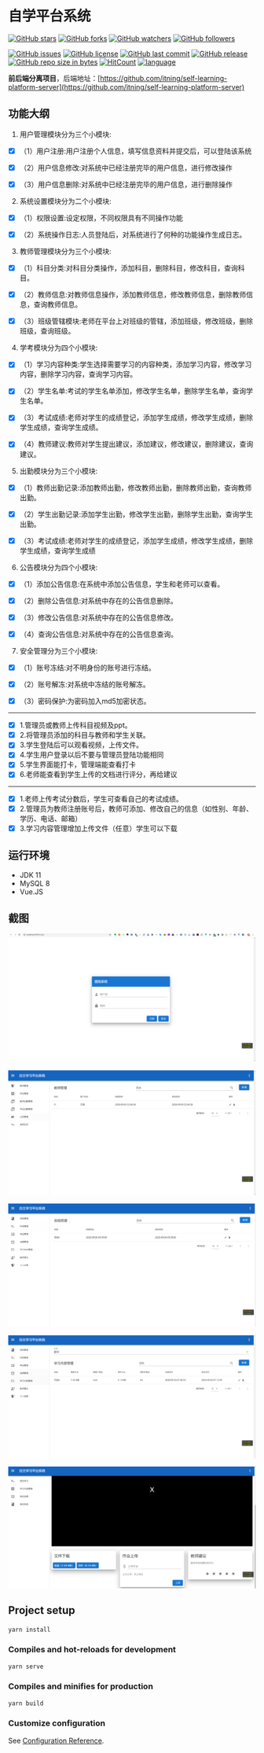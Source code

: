 # 自学平台系统

[![GitHub stars](https://img.shields.io/github/stars/itning/self-learning-platform-client.svg?style=social&label=Stars)](https://github.com/itning/self-learning-platform-client/stargazers)
[![GitHub forks](https://img.shields.io/github/forks/itning/self-learning-platform-client.svg?style=social&label=Fork)](https://github.com/itning/self-learning-platform-client/network/members)
[![GitHub watchers](https://img.shields.io/github/watchers/itning/self-learning-platform-client.svg?style=social&label=Watch)](https://github.com/itning/self-learning-platform-client/watchers)
[![GitHub followers](https://img.shields.io/github/followers/itning.svg?style=social&label=Follow)](https://github.com/itning?tab=followers)

[![GitHub issues](https://img.shields.io/github/issues/itning/self-learning-platform-client.svg)](https://github.com/itning/self-learning-platform-client/issues)
[![GitHub license](https://img.shields.io/github/license/itning/self-learning-platform-client.svg)](https://github.com/itning/self-learning-platform-client/blob/master/LICENSE)
[![GitHub last commit](https://img.shields.io/github/last-commit/itning/self-learning-platform-client.svg)](https://github.com/itning/self-learning-platform-client/commits)
[![GitHub release](https://img.shields.io/github/release/itning/self-learning-platform-client.svg)](https://github.com/itning/self-learning-platform-client/releases)
[![GitHub repo size in bytes](https://img.shields.io/github/repo-size/itning/self-learning-platform-client.svg)](https://github.com/itning/self-learning-platform-client)
[![HitCount](http://hits.dwyl.io/itning/self-learning-platform-client.svg)](http://hits.dwyl.io/itning/self-learning-platform-client)
[![language](https://img.shields.io/badge/language-Vue-green.svg)](https://github.com/itning/self-learning-platform-client)

**前后端分离项目**，后端地址：[https://github.com/itning/self-learning-platform-server](https://github.com/itning/self-learning-platform-server)

## 功能大纲

1. 用户管理模块分为三个小模块:

- [x] （1）用户注册:用户注册个人信息，填写信息资料并提交后，可以登陆该系统

- [x] （2）用户信息修改:对系统中已经注册完毕的用户信息，进行修改操作

- [x] （3）用户信息删除:对系统中已经注册完毕的用户信息，进行删除操作
  

2. 系统设置模块分为二个小模块:

- [x] （1）权限设置:设定权限，不同权限具有不同操作功能

- [x]  （2）系统操作日志:人员登陆后，对系统进行了何种的功能操作生成日志。
3. 教师管理模块分为三个小模块:

- [x] （1）科目分类:对科目分类操作，添加科目，删除科目，修改科目，查询科目。

- [x] （2）教师信息:对教师信息操作，添加教师信息，修改教师信息，删除教师信息，查询教师信息。

- [x]   （3）班级管辖模块:老师在平台上对班级的管辖，添加班级，修改班级，删除班级，查询班级。
4. 学考模块分为四个小模块:

- [x] （1）学习内容种类:学生选择需要学习的内容种类，添加学习内容，修改学习内容，删除学习内容，查询学习内容。

- [x] （2）学生名单:考试的学生名单添加，修改学生名单，删除学生名单，查询学生名单。

- [x] （3）考试成绩:老师对学生的成绩登记，添加学生成绩，修改学生成绩，删除学生成绩，查询学生成绩。

- [x]   （4）教师建议:教师对学生提出建议，添加建议，修改建议，删除建议，查询建议。
5. 出勤模块分为三个小模块:

- [x] （1）教师出勤记录:添加教师出勤，修改教师出勤，删除教师出勤，查询教师出勤。

- [x] （2）学生出勤记录:添加学生出勤，修改学生出勤，删除学生出勤，查询学生出勤。

- [x]   （3）考试成绩:老师对学生的成绩登记，添加学生成绩，修改学生成绩，删除学生成绩，查询学生成绩
6. 公告模块分为四个小模块:

- [x] （1）添加公告信息:在系统中添加公告信息，学生和老师可以查看。

- [x] （2）删除公告信息:对系统中存在的公告信息删除。

- [x] （3）修改公告信息:对系统中存在的公告信息修改。

- [x]  （4）查询公告信息:对系统中存在的公告信息查询。
7. 安全管理分为三个小模块:

- [x] （1）账号冻结:对不明身份的账号进行冻结。

- [x] （2）账号解冻:对系统中冻结的账号解冻。

- [x] （3）密码保护:为密码加入md5加密状态。
---
- [x] 1.管理员或教师上传科目视频及ppt。
- [x] 2.将管理员添加的科目与教师和学生关联。
- [x] 3.学生登陆后可以观看视频，上传文件。
- [x] 4.学生用户登录以后不要与管理员登陆功能相同
- [x] 5.学生界面能打卡，管理端能查看打卡
- [x] 6.老师能查看到学生上传的文档进行评分，再给建议
---
- [x] 1.老师上传考试分数后，学生可查看自己的考试成绩。
- [x] 2.管理员为教师注册账号后，教师可添加、修改自己的信息（如性别、年龄、学历、电话、邮箱）
- [x] 3.学习内容管理增加上传文件（任意）学生可以下载

## 运行环境
- JDK 11
- MySQL 8
- Vue.JS

## 截图

![a](https://raw.githubusercontent.com/itning/self-learning-platform-server/master/pic/a.png)

![b](https://raw.githubusercontent.com/itning/self-learning-platform-server/master/pic/b.png)

![c](https://raw.githubusercontent.com/itning/self-learning-platform-server/master/pic/c.png)

![d](https://raw.githubusercontent.com/itning/self-learning-platform-server/master/pic/d.png)

![e](https://raw.githubusercontent.com/itning/self-learning-platform-server/master/pic/e.png)

## Project setup
```
yarn install
```

### Compiles and hot-reloads for development
```
yarn serve
```

### Compiles and minifies for production
```
yarn build
```

### Customize configuration
See [Configuration Reference](https://cli.vuejs.org/config/).
